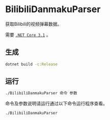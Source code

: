 # BilibiliDanmakuParser

获取Bilibili的视频弹幕数据。

需要 [`.NET Core 3.1`](https://dotnet.microsoft.com/download/dotnet-core/3.1) 。

## 生成

``` bash
dotnet build -c:Release
```

## 运行

``` bash
./BilibiliDanmakuParser 命令 参数
```

命令及参数说明请运行通过以下命令运行程序查看。

``` bash
./BilibiliDanmakuParser
```